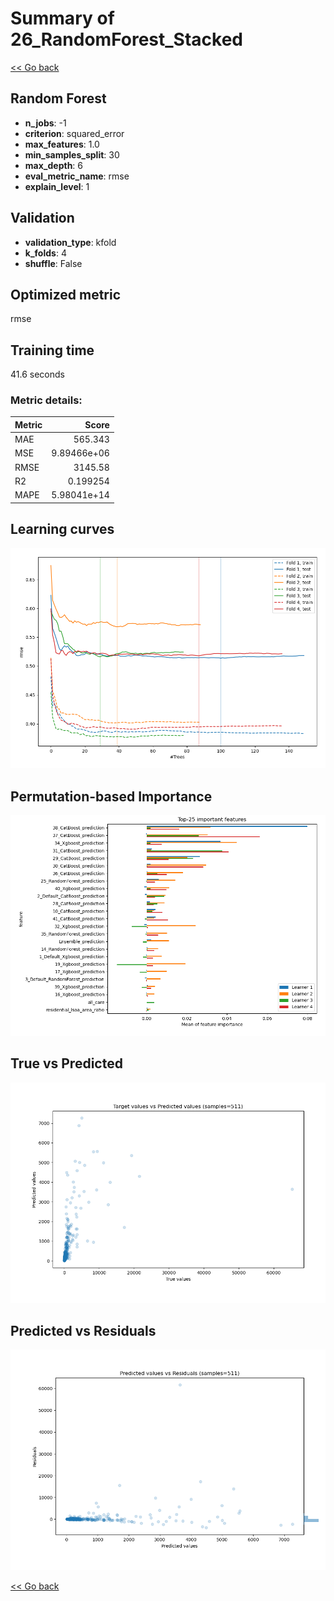 # Summary of 26_RandomForest_Stacked

[<< Go back](../README.md)


## Random Forest
- **n_jobs**: -1
- **criterion**: squared_error
- **max_features**: 1.0
- **min_samples_split**: 30
- **max_depth**: 6
- **eval_metric_name**: rmse
- **explain_level**: 1

## Validation
 - **validation_type**: kfold
 - **k_folds**: 4
 - **shuffle**: False

## Optimized metric
rmse

## Training time

41.6 seconds

### Metric details:
| Metric   |          Score |
|:---------|---------------:|
| MAE      |  565.343       |
| MSE      |    9.89466e+06 |
| RMSE     | 3145.58        |
| R2       |    0.199254    |
| MAPE     |    5.98041e+14 |



## Learning curves
![Learning curves](learning_curves.png)

## Permutation-based Importance
![Permutation-based Importance](permutation_importance.png)
## True vs Predicted

![True vs Predicted](true_vs_predicted.png)


## Predicted vs Residuals

![Predicted vs Residuals](predicted_vs_residuals.png)



[<< Go back](../README.md)
